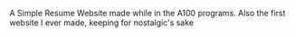 A Simple Resume Website made while in the A100 programs. Also the first website I ever made, keeping for nostalgic's sake
